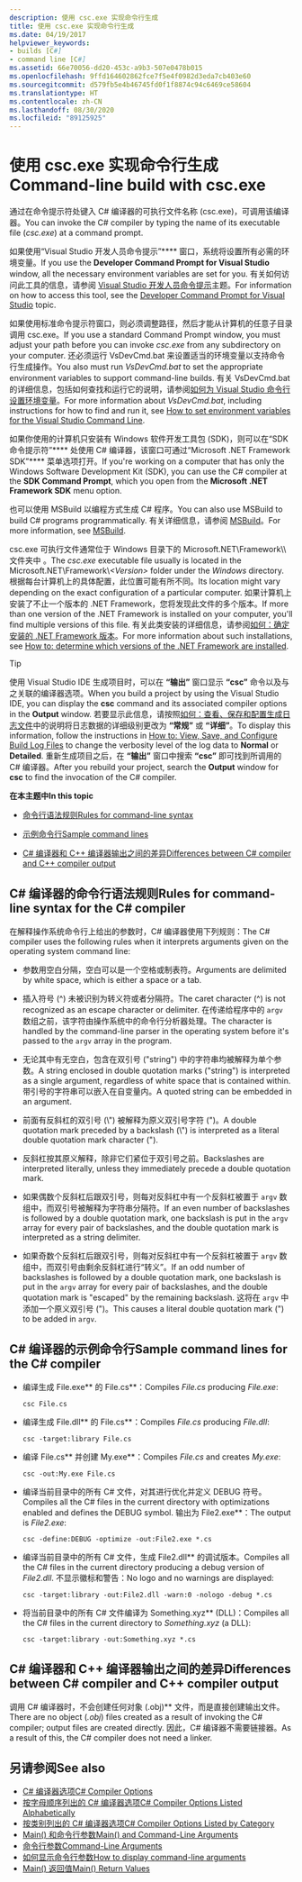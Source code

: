 ```yaml
---
description: 使用 csc.exe 实现命令行生成
title: 使用 csc.exe 实现命令行生成
ms.date: 04/19/2017
helpviewer_keywords:
- builds [C#]
- command line [C#]
ms.assetid: 66e70056-dd20-453c-a9b3-507e0478b015
ms.openlocfilehash: 9ffd164602862fce7f5e4f0982d3eda7cb403e60
ms.sourcegitcommit: d579fb5e4b46745fd0f1f8874c94c6469ce58604
ms.translationtype: HT
ms.contentlocale: zh-CN
ms.lasthandoff: 08/30/2020
ms.locfileid: "89125925"
---
```

# <a name="command-line-build-with-cscexe"></a><span data-ttu-id="2a88a-103">使用 csc.exe 实现命令行生成</span><span class="sxs-lookup"><span data-stu-id="2a88a-103">Command-line build with csc.exe</span></span>

<span data-ttu-id="2a88a-104">通过在命令提示符处键入 C# 编译器的可执行文件名称 (csc.exe)，可调用该编译器。</span><span class="sxs-lookup"><span data-stu-id="2a88a-104">You can invoke the C# compiler by typing the name of its executable file (*csc.exe*) at a command prompt.</span></span>

<span data-ttu-id="2a88a-105">如果使用“Visual Studio 开发人员命令提示”\*\*\*\* 窗口，系统将设置所有必需的环境变量。</span><span class="sxs-lookup"><span data-stu-id="2a88a-105">If you use the **Developer Command Prompt for Visual Studio** window, all the necessary environment variables are set for you.</span></span> <span data-ttu-id="2a88a-106">有关如何访问此工具的信息，请参阅 [Visual Studio 开发人员命令提示](../../../framework/tools/developer-command-prompt-for-vs.md)主题。</span><span class="sxs-lookup"><span data-stu-id="2a88a-106">For information on how to access this tool, see the [Developer Command Prompt for Visual Studio](../../../framework/tools/developer-command-prompt-for-vs.md) topic.</span></span>

<span data-ttu-id="2a88a-107">如果使用标准命令提示符窗口，则必须调整路径，然后才能从计算机的任意子目录调用 csc.exe。</span><span class="sxs-lookup"><span data-stu-id="2a88a-107">If you use a standard Command Prompt window, you must adjust your path before you can invoke *csc.exe* from any subdirectory on your computer.</span></span> <span data-ttu-id="2a88a-108">还必须运行 VsDevCmd.bat 来设置适当的环境变量以支持命令行生成操作。</span><span class="sxs-lookup"><span data-stu-id="2a88a-108">You also must run *VsDevCmd.bat* to set the appropriate environment variables to support command-line builds.</span></span> <span data-ttu-id="2a88a-109">有关 VsDevCmd.bat 的详细信息，包括如何查找和运行它的说明，请参阅[如何为 Visual Studio 命令行设置环境变量](./how-to-set-environment-variables-for-the-visual-studio-command-line.md)。</span><span class="sxs-lookup"><span data-stu-id="2a88a-109">For more information about *VsDevCmd.bat*, including instructions for how to find and run it, see [How to set environment variables for the Visual Studio Command Line](./how-to-set-environment-variables-for-the-visual-studio-command-line.md).</span></span>

<span data-ttu-id="2a88a-110">如果你使用的计算机只安装有 Windows 软件开发工具包 (SDK)，则可以在“SDK 命令提示符”\*\*\*\* 处使用 C# 编译器，该窗口可通过“Microsoft .NET Framework SDK”\*\*\*\* 菜单选项打开。</span><span class="sxs-lookup"><span data-stu-id="2a88a-110">If you're working on a computer that has only the Windows Software Development Kit (SDK), you can use the C# compiler at the **SDK Command Prompt**, which you open from the **Microsoft .NET Framework SDK** menu option.</span></span>

<span data-ttu-id="2a88a-111">也可以使用 MSBuild 以编程方式生成 C# 程序。</span><span class="sxs-lookup"><span data-stu-id="2a88a-111">You can also use MSBuild to build C# programs programmatically.</span></span> <span data-ttu-id="2a88a-112">有关详细信息，请参阅 [MSBuild](/visualstudio/msbuild/msbuild)。</span><span class="sxs-lookup"><span data-stu-id="2a88a-112">For more information, see [MSBuild](/visualstudio/msbuild/msbuild).</span></span>

<span data-ttu-id="2a88a-113">csc.exe 可执行文件通常位于 Windows 目录下的 Microsoft.NET\Framework\\\\<Version> 文件夹中  。</span><span class="sxs-lookup"><span data-stu-id="2a88a-113">The *csc.exe* executable file usually is located in the Microsoft.NET\Framework\\*\<Version>* folder under the *Windows* directory.</span></span> <span data-ttu-id="2a88a-114">根据每台计算机上的具体配置，此位置可能有所不同。</span><span class="sxs-lookup"><span data-stu-id="2a88a-114">Its location might vary depending on the exact configuration of a particular computer.</span></span> <span data-ttu-id="2a88a-115">如果计算机上安装了不止一个版本的 .NET Framework，您将发现此文件的多个版本。</span><span class="sxs-lookup"><span data-stu-id="2a88a-115">If more than one version of the .NET Framework is installed on your computer, you'll find multiple versions of this file.</span></span> <span data-ttu-id="2a88a-116">有关此类安装的详细信息，请参阅[如何：确定安装的 .NET Framework 版本](../../../framework/migration-guide/how-to-determine-which-versions-are-installed.md)。</span><span class="sxs-lookup"><span data-stu-id="2a88a-116">For more information about such installations, see [How to: determine which versions of the .NET Framework are installed](../../../framework/migration-guide/how-to-determine-which-versions-are-installed.md).</span></span>

> [!TIP]
> <span data-ttu-id="2a88a-117">使用 Visual Studio IDE 生成项目时，可以在 **“输出”** 窗口显示 **“csc”** 命令以及与之关联的编译器选项。</span><span class="sxs-lookup"><span data-stu-id="2a88a-117">When you build a project by using the Visual Studio IDE, you can display the **csc** command and its associated compiler options in the **Output** window.</span></span> <span data-ttu-id="2a88a-118">若要显示此信息，请按照[如何：查看、保存和配置生成日志文件](/visualstudio/ide/how-to-view-save-and-configure-build-log-files#to-change-the-amount-of-information-included-in-the-build-log)中的说明将日志数据的详细级别更改为 **“常规”** 或 **“详细”**。</span><span class="sxs-lookup"><span data-stu-id="2a88a-118">To display this information, follow the instructions in [How to: View, Save, and Configure Build Log Files](/visualstudio/ide/how-to-view-save-and-configure-build-log-files#to-change-the-amount-of-information-included-in-the-build-log) to change the verbosity level of the log data to **Normal** or **Detailed**.</span></span> <span data-ttu-id="2a88a-119">重新生成项目之后，在 **“输出”** 窗口中搜索 **“csc”** 即可找到所调用的 C# 编译器。</span><span class="sxs-lookup"><span data-stu-id="2a88a-119">After you rebuild your project, search the **Output** window for **csc** to find the invocation of the C# compiler.</span></span>

 <span data-ttu-id="2a88a-120">**在本主题中**</span><span class="sxs-lookup"><span data-stu-id="2a88a-120">**In this topic**</span></span>

- [<span data-ttu-id="2a88a-121">命令行语法规则</span><span class="sxs-lookup"><span data-stu-id="2a88a-121">Rules for command-line syntax</span></span>](#rules-for-command-line-syntax-for-the-c-compiler)

- [<span data-ttu-id="2a88a-122">示例命令行</span><span class="sxs-lookup"><span data-stu-id="2a88a-122">Sample command lines</span></span>](#sample-command-lines-for-the-c-compiler)

- [<span data-ttu-id="2a88a-123">C# 编译器和 C++ 编译器输出之间的差异</span><span class="sxs-lookup"><span data-stu-id="2a88a-123">Differences between C# compiler and C++ compiler output</span></span>](#differences-between-c-compiler-and-c-compiler-output)

## <a name="rules-for-command-line-syntax-for-the-c-compiler"></a><span data-ttu-id="2a88a-124">C# 编译器的命令行语法规则</span><span class="sxs-lookup"><span data-stu-id="2a88a-124">Rules for command-line syntax for the C# compiler</span></span>

<span data-ttu-id="2a88a-125">在解释操作系统命令行上给出的参数时，C# 编译器使用下列规则：</span><span class="sxs-lookup"><span data-stu-id="2a88a-125">The C# compiler uses the following rules when it interprets arguments given on the operating system command line:</span></span>

- <span data-ttu-id="2a88a-126">参数用空白分隔，空白可以是一个空格或制表符。</span><span class="sxs-lookup"><span data-stu-id="2a88a-126">Arguments are delimited by white space, which is either a space or a tab.</span></span>

- <span data-ttu-id="2a88a-127">插入符号 (^) 未被识别为转义符或者分隔符。</span><span class="sxs-lookup"><span data-stu-id="2a88a-127">The caret character (^) is not recognized as an escape character or delimiter.</span></span> <span data-ttu-id="2a88a-128">在传递给程序中的 `argv` 数组之前，该字符由操作系统中的命令行分析器处理。</span><span class="sxs-lookup"><span data-stu-id="2a88a-128">The character is handled by the command-line parser in the operating system before it's passed to the `argv` array in the program.</span></span>

- <span data-ttu-id="2a88a-129">无论其中有无空白，包含在双引号 ("string") 中的字符串均被解释为单个参数。</span><span class="sxs-lookup"><span data-stu-id="2a88a-129">A string enclosed in double quotation marks ("string") is interpreted as a single argument, regardless of white space that is contained within.</span></span> <span data-ttu-id="2a88a-130">带引号的字符串可以嵌入在自变量内。</span><span class="sxs-lookup"><span data-stu-id="2a88a-130">A quoted string can be embedded in an argument.</span></span>

- <span data-ttu-id="2a88a-131">前面有反斜杠的双引号 (\\") 被解释为原义双引号字符 (")。</span><span class="sxs-lookup"><span data-stu-id="2a88a-131">A double quotation mark preceded by a backslash (\\") is interpreted as a literal double quotation mark character (").</span></span>

- <span data-ttu-id="2a88a-132">反斜杠按其原义解释，除非它们紧位于双引号之前。</span><span class="sxs-lookup"><span data-stu-id="2a88a-132">Backslashes are interpreted literally, unless they immediately precede a double quotation mark.</span></span>

- <span data-ttu-id="2a88a-133">如果偶数个反斜杠后跟双引号，则每对反斜杠中有一个反斜杠被置于 `argv` 数组中，而双引号被解释为字符串分隔符。</span><span class="sxs-lookup"><span data-stu-id="2a88a-133">If an even number of backslashes is followed by a double quotation mark, one backslash is put in the `argv` array for every pair of backslashes, and the double quotation mark is interpreted as a string delimiter.</span></span>

- <span data-ttu-id="2a88a-134">如果奇数个反斜杠后跟双引号，则每对反斜杠中有一个反斜杠被置于 `argv` 数组中，而双引号由剩余反斜杠进行“转义”。</span><span class="sxs-lookup"><span data-stu-id="2a88a-134">If an odd number of backslashes is followed by a double quotation mark, one backslash is put in the `argv` array for every pair of backslashes, and the double quotation mark is "escaped" by the remaining backslash.</span></span> <span data-ttu-id="2a88a-135">这将在 `argv` 中添加一个原义双引号 (")。</span><span class="sxs-lookup"><span data-stu-id="2a88a-135">This causes a literal double quotation mark (") to be added in `argv`.</span></span>

## <a name="sample-command-lines-for-the-c-compiler"></a><span data-ttu-id="2a88a-136">C# 编译器的示例命令行</span><span class="sxs-lookup"><span data-stu-id="2a88a-136">Sample command lines for the C# compiler</span></span>

- <span data-ttu-id="2a88a-137">编译生成 File.exe\*\* 的 File.cs\*\*：</span><span class="sxs-lookup"><span data-stu-id="2a88a-137">Compiles *File.cs* producing *File.exe*:</span></span>

  ```console
  csc File.cs
  ```

- <span data-ttu-id="2a88a-138">编译生成 File.dll\*\* 的 File.cs\*\*：</span><span class="sxs-lookup"><span data-stu-id="2a88a-138">Compiles *File.cs* producing *File.dll*:</span></span>

  ```console
  csc -target:library File.cs
  ```

- <span data-ttu-id="2a88a-139">编译 File.cs\*\* 并创建 My.exe\*\*：</span><span class="sxs-lookup"><span data-stu-id="2a88a-139">Compiles *File.cs* and creates *My.exe*:</span></span>

  ```console
  csc -out:My.exe File.cs
  ```

- <span data-ttu-id="2a88a-140">编译当前目录中的所有 C# 文件，对其进行优化并定义 DEBUG 符号。</span><span class="sxs-lookup"><span data-stu-id="2a88a-140">Compiles all the C# files in the current directory with optimizations enabled and defines the DEBUG symbol.</span></span> <span data-ttu-id="2a88a-141">输出为 File2.exe\*\*：</span><span class="sxs-lookup"><span data-stu-id="2a88a-141">The output is *File2.exe*:</span></span>

  ```console
  csc -define:DEBUG -optimize -out:File2.exe *.cs
  ```

- <span data-ttu-id="2a88a-142">编译当前目录中的所有 C# 文件，生成 File2.dll\*\* 的调试版本。</span><span class="sxs-lookup"><span data-stu-id="2a88a-142">Compiles all the C# files in the current directory producing a debug version of *File2.dll*.</span></span> <span data-ttu-id="2a88a-143">不显示徽标和警告：</span><span class="sxs-lookup"><span data-stu-id="2a88a-143">No logo and no warnings are displayed:</span></span>

  ```console
  csc -target:library -out:File2.dll -warn:0 -nologo -debug *.cs
  ```

- <span data-ttu-id="2a88a-144">将当前目录中的所有 C# 文件编译为 Something.xyz\*\* (DLL)：</span><span class="sxs-lookup"><span data-stu-id="2a88a-144">Compiles all the C# files in the current directory to *Something.xyz* (a DLL):</span></span>

  ```console
  csc -target:library -out:Something.xyz *.cs
  ```

## <a name="differences-between-c-compiler-and-c-compiler-output"></a><span data-ttu-id="2a88a-145">C# 编译器和 C++ 编译器输出之间的差异</span><span class="sxs-lookup"><span data-stu-id="2a88a-145">Differences between C# compiler and C++ compiler output</span></span>

<span data-ttu-id="2a88a-146">调用 C# 编译器时，不会创建任何对象 (.obj)\*\* 文件，而是直接创建输出文件。</span><span class="sxs-lookup"><span data-stu-id="2a88a-146">There are no object (*.obj*) files created as a result of invoking the C# compiler; output files are created directly.</span></span> <span data-ttu-id="2a88a-147">因此，C# 编译器不需要链接器。</span><span class="sxs-lookup"><span data-stu-id="2a88a-147">As a result of this, the C# compiler does not need a linker.</span></span>

## <a name="see-also"></a><span data-ttu-id="2a88a-148">另请参阅</span><span class="sxs-lookup"><span data-stu-id="2a88a-148">See also</span></span>

- [<span data-ttu-id="2a88a-149">C# 编译器选项</span><span class="sxs-lookup"><span data-stu-id="2a88a-149">C# Compiler Options</span></span>](./index.md)
- [<span data-ttu-id="2a88a-150">按字母顺序列出的 C# 编译器选项</span><span class="sxs-lookup"><span data-stu-id="2a88a-150">C# Compiler Options Listed Alphabetically</span></span>](./listed-alphabetically.md)
- [<span data-ttu-id="2a88a-151">按类别列出的 C# 编译器选项</span><span class="sxs-lookup"><span data-stu-id="2a88a-151">C# Compiler Options Listed by Category</span></span>](./listed-by-category.md)
- [<span data-ttu-id="2a88a-152">Main() 和命令行参数</span><span class="sxs-lookup"><span data-stu-id="2a88a-152">Main() and Command-Line Arguments</span></span>](../../programming-guide/main-and-command-args/index.md)
- [<span data-ttu-id="2a88a-153">命令行参数</span><span class="sxs-lookup"><span data-stu-id="2a88a-153">Command-Line Arguments</span></span>](../../programming-guide/main-and-command-args/command-line-arguments.md)
- [<span data-ttu-id="2a88a-154">如何显示命令行参数</span><span class="sxs-lookup"><span data-stu-id="2a88a-154">How to display command-line arguments</span></span>](../../programming-guide/main-and-command-args/how-to-display-command-line-arguments.md)
- [<span data-ttu-id="2a88a-155">Main() 返回值</span><span class="sxs-lookup"><span data-stu-id="2a88a-155">Main() Return Values</span></span>](../../programming-guide/main-and-command-args/main-return-values.md)
